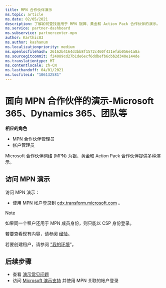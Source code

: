 ```yaml
---
title: MPN 合作伙伴演示
ms.topic: article
ms.date: 02/05/2021
description: 了解如何查找适用于 MPN 银牌、黄金和 Action Pack 合作伙伴的演示。
ms.service: partner-dashboard
ms.subservice: partnercenter-mpn
author: Karthic83
ms.author: kashanum
ms.localizationpriority: medium
ms.openlocfilehash: 26162b4164d3bb8f1572c460f431efab056e1a8a
ms.sourcegitcommit: f24089cd27b1de6ecf6ddbefb6cbb2d340e144de
ms.translationtype: MT
ms.contentlocale: zh-CN
ms.lasthandoff: 04/01/2021
ms.locfileid: "106132581"
---
```

# <a name="demos-for-mpn-partners--microsoft-365-dynamics-365-teams-and-more"></a>面向 MPN 合作伙伴的演示-Microsoft 365、Dynamics 365、团队等

**相应的角色**

- MPN 合作伙伴管理员
- 帐户管理员

Microsoft 合作伙伴网络 (MPN) 为银、黄金和 Action Pack 合作伙伴提供多种演示。

## <a name="access-mpn-demos"></a>访问 MPN 演示

访问 MPN 演示：

- 使用 MPN 帐户登录到 [cdx.transform.microsoft.com](https://cdx.transform.microsoft.com/) 。

>[!NOTE]
>如果同一个租户还用于 MPN 成员身份，则只能以 CSP 身份登录。

若要查看现有内容，请参阅 [经验](https://cdx.transform.microsoft.com/experiences)。

若要创建租户，请参阅 ["我的环境](https://cdx.transform.microsoft.com/my-tenants)"。

## <a name="next-steps"></a>后续步骤

- 查看 [演示常见问题](https://cdx.transform.microsoft.com/help/faq)
- 访问 [Microsoft 演示支持](https://cdx.transform.microsoft.com/submit-request) 并使用 MPN 关联的帐户登录

